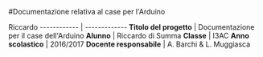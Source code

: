 #Documentazione relativa al case per l'Arduino

Riccardo
------------ | -------------
**Titolo del progetto** | Documentazione per il case dell'Arduino
**Alunno** | Riccardo di Summa
**Classe** | I3AC
**Anno scolastico** | 2016/2017
**Docente responsabile** | A. Barchi & L. Muggiasca
